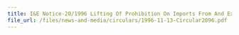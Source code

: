 ```yaml
---
title: I&E Notice-20/1996 Lifting Of Prohibition On Imports From And Exports To The Federal Republic Of Yugoslavia (Serbia And Montenegro), The Republic Of Bosnia And Herzegovina And The Republic Of Croatia
file_url: /files/news-and-media/circulars/1996-11-13-Circular2096.pdf
---
```

